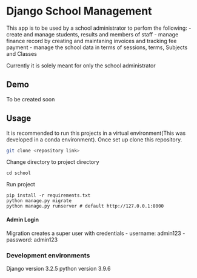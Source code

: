 # Django School Management

This app is to be used by a school administrator to perfom the following:
    - create and manage students, results and members of staff
    - manage finance record by creating and maintaning invoices and tracking fee payment
    - manage the school data in terms of sessions, terms, Subjects and Classes

Currently it is solely meant for only the school administrator

## Demo
To be created soon

## Usage 
It is recommended to run this projects in a virtual environment(This was developed in a conda environment). Once set up clone this repository.

```bash
git clone <repository link>
```

Change directory to project directory

```
cd school
```

Run project

```
pip install -r requirements.txt
python manage.py migrate
python manage.py runserver # default http://127.0.0.1:8000
```

#### Admin Login
Migration creates a super user with credentials
    - username: admin123
    - password: admin123

### Development environments
Django version 3.2.5
python version 3.9.6